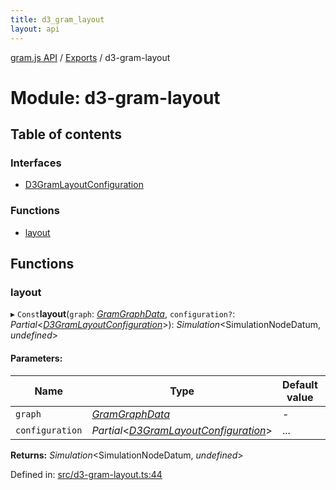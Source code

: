 ```yaml
---
title: d3_gram_layout
layout: api
---
```


[gram.js API](../README.md) / [Exports](../modules.md) / d3-gram-layout

# Module: d3-gram-layout

## Table of contents

### Interfaces

- [D3GramLayoutConfiguration](../interfaces/d3_gram_layout.d3gramlayoutconfiguration.md)

### Functions

- [layout](d3_gram_layout.md#layout)

## Functions

### layout

▸ `Const`**layout**(`graph`: [*GramGraphData*](../interfaces/d3_gram_types.gramgraphdata.md), `configuration?`: *Partial*<[*D3GramLayoutConfiguration*](../interfaces/d3_gram_layout.d3gramlayoutconfiguration.md)\>): *Simulation*<SimulationNodeDatum, *undefined*\>

#### Parameters:

Name | Type | Default value | Description |
------ | ------ | ------ | ------ |
`graph` | [*GramGraphData*](../interfaces/d3_gram_types.gramgraphdata.md) | - |  |
`configuration` | *Partial*<[*D3GramLayoutConfiguration*](../interfaces/d3_gram_layout.d3gramlayoutconfiguration.md)\> | ... |     |

**Returns:** *Simulation*<SimulationNodeDatum, *undefined*\>

Defined in: [src/d3-gram-layout.ts:44](https://github.com/gram-data/d3-gram/blob/b65614d/src/d3-gram-layout.ts#L44)
